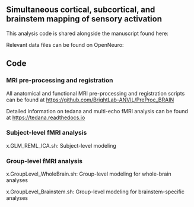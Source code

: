 ## Simultaneous cortical, subcortical, and brainstem mapping of sensory activation
This analysis code is shared alongside the manuscript found here: 

Relevant data files can be found on OpenNeuro:

## Code
### MRI pre-processing and registration
All anatomical and functional MRI pre-processing and registration scripts can be found at https://github.com/BrightLab-ANVIL/PreProc_BRAIN

Detailed information on tedana and multi-echo fMRI analysis can be found at https://tedana.readthedocs.io

### Subject-level fMRI analysis
x.GLM_REML_ICA.sh: Subject-level modeling

### Group-level fMRI analysis
x.GroupLevel_WholeBrain.sh: Group-level modeling for whole-brain analyses

x.GroupLevel_Brainstem.sh: Group-level modeling for brainstem-specific analyses

